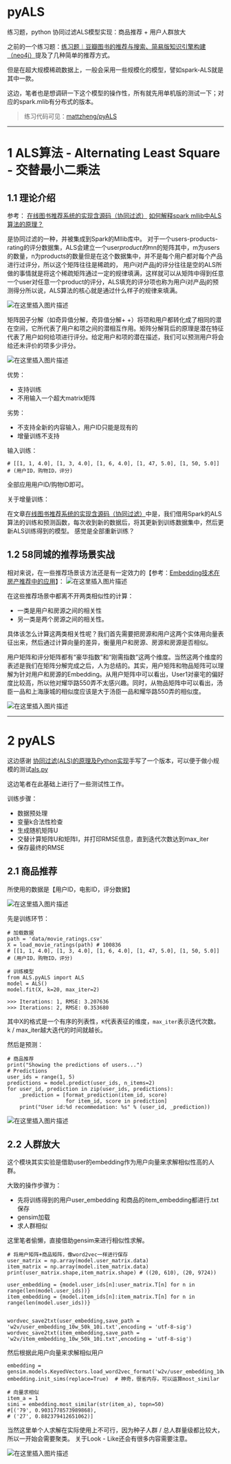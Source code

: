 # pyALS
练习题，python 协同过滤ALS模型实现：商品推荐 + 用户人群放大


之前的一个练习题：[练习题︱豆瓣图书的推荐与搜索、简易版知识引擎构建（neo4j）](https://blog.csdn.net/sinat_26917383/article/details/80068905)提及了几种简单的推荐方式。

但是在超大规模稀疏数据上，一般会采用一些规模化的模型，譬如spark-ALS就是其中一款。

这边，笔者也是想调研一下这个模型的操作性，所有就先用单机版的测试一下；对应的spark.mlib有分布式的版本。


> 练习代码可见：[mattzheng/pyALS](https://github.com/mattzheng/pyALS)



---

# 1 ALS算法 - Alternating Least Square - 交替最小二乘法

## 1.1 理论介绍

参考：
[在线图书推荐系统的实现含源码（协同过滤）](https://zhuanlan.zhihu.com/p/31473161)
[如何解释spark mllib中ALS算法的原理？](https://www.zhihu.com/question/31509438)

是协同过滤的一种，并被集成到Spark的Mllib库中。
对于一个users-products-rating的评分数据集，ALS会建立一个user*product的m*n的矩阵其中，m为users的数量，n为products的数量但是在这个数据集中，并不是每个用户都对每个产品进行过评分，所以这个矩阵往往是稀疏的，
用户i对产品j的评分往往是空的ALS所做的事情就是将这个稀疏矩阵通过一定的规律填满，这样就可以从矩阵中得到任意一个user对任意一个product的评分，ALS填充的评分项也称为用户i对产品j的预测得分所以说，ALS算法的核心就是通过什么样子的规律来填满。

![在这里插入图片描述](https://img-blog.csdnimg.cn/20200604113216509.png?x-oss-process=image/watermark,type_ZmFuZ3poZW5naGVpdGk,shadow_10,text_aHR0cHM6Ly9ibG9nLmNzZG4ubmV0L3NpbmF0XzI2OTE3Mzgz,size_16,color_FFFFFF,t_70)

矩阵因子分解（如奇异值分解，奇异值分解+ +）将项和用户都转化成了相同的潜在空间，它所代表了用户和项之间的潜相互作用。矩阵分解背后的原理是潜在特征代表了用户如何给项进行评分。给定用户和项的潜在描述，我们可以预测用户将会给还未评价的项多少评分。

![在这里插入图片描述](https://img-blog.csdnimg.cn/2020060411323035.png?x-oss-process=image/watermark,type_ZmFuZ3poZW5naGVpdGk,shadow_10,text_aHR0cHM6Ly9ibG9nLmNzZG4ubmV0L3NpbmF0XzI2OTE3Mzgz,size_16,color_FFFFFF,t_70)


优势：
- 支持训练
- 不用输入一个超大matrix矩阵

劣势：
- 不支持全新的内容输入，用户ID只能是现有的
- 增量训练不支持


输入训练：

```
# [[1, 1, 4.0], [1, 3, 4.0], [1, 6, 4.0], [1, 47, 5.0], [1, 50, 5.0]]  
# (用户ID，购物ID，评分)
```

全部应用用户ID/购物ID即可。

关于增量训练：

在文章[在线图书推荐系统的实现含源码（协同过滤）](https://zhuanlan.zhihu.com/p/31473161)中是，我们借用Spark的ALS算法的训练和预测函数，每次收到新的数据后，将其更新到训练数据集中，然后更新ALS训练得到的模型。
感觉是全部重新训练？


## 1.2 58同城的推荐场景实战

相对来说，在一些推荐场景该方法还是有一定效力的【参考：[Embedding技术在房产推荐中的应用](https://mp.weixin.qq.com/s/Qf-xVrO8FqonRNN9wh4WlA)】：
![在这里插入图片描述](https://img-blog.csdnimg.cn/2020060411375045.png?x-oss-process=image/watermark,type_ZmFuZ3poZW5naGVpdGk,shadow_10,text_aHR0cHM6Ly9ibG9nLmNzZG4ubmV0L3NpbmF0XzI2OTE3Mzgz,size_16,color_FFFFFF,t_70)

在这些推荐场景中都离不开两类相似性的计算：
- 一类是用户和房源之间的相关性
- 另一类是两个房源之间的相关性。


具体该怎么计算这两类相关性呢？我们首先需要把房源和用户这两个实体用向量表征出来，然后通过计算向量的差异，衡量用户和房源、房源和房源是否相似。

用户矩阵和评分矩阵都有“豪华指数”和“刚需指数”这两个维度。当然这两个维度的表述是我们在矩阵分解完成之后，人为总结的。其实，用户矩阵和物品矩阵可以理解为针对用户和房源的Embedding。从用户矩阵中可以看出，User1对豪宅的偏好度比较高，所以他对耀华路550弄不太感兴趣。同时，从物品矩阵中可以看出，汤臣一品和上海康城的相似度应该是大于汤臣一品和耀华路550弄的相似度。

![在这里插入图片描述](https://img-blog.csdnimg.cn/2020060411431376.png?x-oss-process=image/watermark,type_ZmFuZ3poZW5naGVpdGk,shadow_10,text_aHR0cHM6Ly9ibG9nLmNzZG4ubmV0L3NpbmF0XzI2OTE3Mzgz,size_16,color_FFFFFF,t_70)



---

# 2 pyALS

这边感谢 [协同过滤(ALS)的原理及Python实现](https://zhuanlan.zhihu.com/p/47584486)手写了一个版本，可以便于做小规模的测试[als.py](https://github.com/tushushu/imylu/blob/master/imylu/recommend/als.py)

这边笔者在此基础上进行了一些测试性工作。

训练步骤：

- 数据预处理
- 变量k合法性检查
- 生成随机矩阵U
- 交替计算矩阵U和矩阵I，并打印RMSE信息，直到迭代次数达到max_iter
- 保存最终的RMSE

## 2.1 商品推荐

所使用的数据是【用户ID，电影ID，评分数据】

![在这里插入图片描述](https://img-blog.csdnimg.cn/20200604114528214.png)

先是训练环节：

```
# 加载数据
path = 'data/movie_ratings.csv'
X = load_movie_ratings(path) # 100836
# [[1, 1, 4.0], [1, 3, 4.0], [1, 6, 4.0], [1, 47, 5.0], [1, 50, 5.0]]  
# (用户ID，购物ID，评分)

# 训练模型
from ALS.pyALS import ALS
model = ALS()
model.fit(X, k=20, max_iter=2)

>>> Iterations: 1, RMSE: 3.207636
>>> Iterations: 2, RMSE: 0.353680
```

其中X的格式是一个有序的列表性，`K`代表表征的维度，`max_iter`表示迭代次数。
k / max_iter越大迭代的时间就越长。


然后是预测：

```
# 商品推荐
print("Showing the predictions of users...")
# Predictions
user_ids = range(1, 5)
predictions = model.predict(user_ids, n_items=2)
for user_id, prediction in zip(user_ids, predictions):
    _prediction = [format_prediction(item_id, score)
                   for item_id, score in prediction]
    print("User id:%d recommedation: %s" % (user_id, _prediction))

```
![在这里插入图片描述](https://img-blog.csdnimg.cn/20200604114923952.png?x-oss-process=image/watermark,type_ZmFuZ3poZW5naGVpdGk,shadow_10,text_aHR0cHM6Ly9ibG9nLmNzZG4ubmV0L3NpbmF0XzI2OTE3Mzgz,size_16,color_FFFFFF,t_70)



## 2.2 人群放大

这个模块其实实验是借助user的embedding作为用户向量来求解相似性高的人群。

大致的操作步骤为：

- 先将训练得到的用户user_embedding 和商品的item_embedding都进行.txt保存
- gensim加载
- 求人群相似

这里笔者偷懒，直接借助gensim来进行相似性求解。


```
# 将用户矩阵+商品矩阵，像word2vec一样进行保存
user_matrix = np.array(model.user_matrix.data)
item_matrix = np.array(model.item_matrix.data)
print(user_matrix.shape,item_matrix.shape) # ((20, 610), (20, 9724))

user_embedding = {model.user_ids[n]:user_matrix.T[n] for n in range(len(model.user_ids))}
item_embedding = {model.item_ids[n]:item_matrix.T[n] for n in range(len(model.user_ids))}


wordvec_save2txt(user_embedding,save_path = 'w2v/user_embedding_10w_50k_10i.txt',encoding = 'utf-8-sig')
wordvec_save2txt(item_embedding,save_path = 'w2v/item_embedding_10w_50k_10i.txt',encoding = 'utf-8-sig')
```
然后根据此用户向量来求解相似用户
```
embedding = gensim.models.KeyedVectors.load_word2vec_format('w2v/user_embedding_10w_50k_10i.txt',binary=False)
embedding.init_sims(replace=True)  # 神奇，很省内存，可以运算most_similar

# 向量求相似
item_a = 1
simi = embedding.most_similar(str(item_a), topn=50)
#[('79', 0.9031778573989868),
# ('27', 0.882379412651062)]
```

当然这里单个人求解在实际使用上不可行，因为种子人群 / 总人群量级都比较大，所以一开始会需要聚类。
关于Look - Like还会有很多内容需要注意。

![在这里插入图片描述](https://img-blog.csdnimg.cn/20200604144817461.png?x-oss-process=image/watermark,type_ZmFuZ3poZW5naGVpdGk,shadow_10,text_aHR0cHM6Ly9ibG9nLmNzZG4ubmV0L3NpbmF0XzI2OTE3Mzgz,size_16,color_FFFFFF,t_70)
